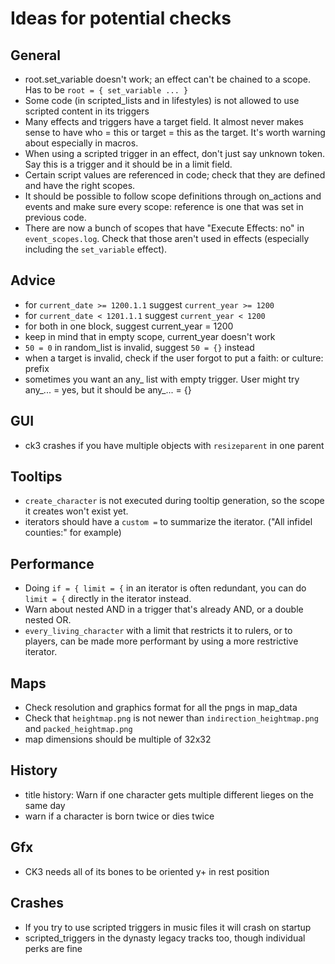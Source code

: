 # Ideas for potential checks

## General
* root.set_variable doesn't work; an effect can't be chained to a scope. Has to be `root = { set_variable ... }`
* Some code (in scripted_lists and in lifestyles) is not allowed to use scripted content in its triggers
* Many effects and triggers have a target field. It almost never makes sense to have who = this or target = this as the target. It's worth warning about especially in macros.
* When using a scripted trigger in an effect, don't just say unknown token. Say this is a trigger and it should be in a limit field.
* Certain script values are referenced in code; check that they are defined and have the right scopes.
* It should be possible to follow scope definitions through on_actions and events and make sure every scope: reference is one that was set in previous code.
* There are now a bunch of scopes that have "Execute Effects: no" in `event_scopes.log`. Check that those aren't used in effects (especially including the `set_variable` effect).


## Advice
* for `current_date >= 1200.1.1` suggest `current_year >= 1200`
* for `current_date < 1201.1.1` suggest `current_year < 1200`
* for both in one block, suggest current_year = 1200
* keep in mind that in empty scope, current_year doesn't work
* `50 = 0` in random_list is invalid, suggest `50 = {}` instead
* when a target is invalid, check if the user forgot to put a faith: or culture: prefix
* sometimes you want an any_ list with empty trigger. User might try any_... = yes, but it should be any_... = {}

## GUI
* ck3 crashes if you have multiple objects with `resizeparent` in one parent

## Tooltips
* `create_character` is not executed during tooltip generation, so the scope it creates won't exist yet.
* iterators should have a `custom =` to summarize the iterator. ("All infidel counties:" for example)

## Performance
* Doing `if = { limit = {` in an iterator is often redundant, you can do `limit = {` directly in the iterator instead.
* Warn about nested AND in a trigger that's already AND, or a double nested OR.
* `every_living_character` with a limit that restricts it to rulers, or to players, can be made more performant by using a more restrictive iterator.

## Maps
* Check resolution and graphics format for all the pngs in map_data
* Check that `heightmap.png` is not newer than `indirection_heightmap.png` and `packed_heightmap.png`
* map dimensions should be multiple of 32x32

## History
* title history: Warn if one character gets multiple different lieges on the same day
* warn if a character is born twice or dies twice

## Gfx
* CK3 needs all of its bones to be oriented y+ in rest position

## Crashes
* If you try to use scripted triggers in music files it will crash on startup
* scripted_triggers in the dynasty legacy tracks too, though individual perks are fine
